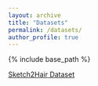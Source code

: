 ```yaml
---
layout: archive
title: "Datasets"
permalink: /datasets/
author_profile: true
---
```


{% include base_path %}

[Sketch2Hair Dataset](https://drive.google.com/file/d/1PeD1CcY1D_JOdqfr6DkkdtDl_w_u_-F6/view?usp=sharing/)
